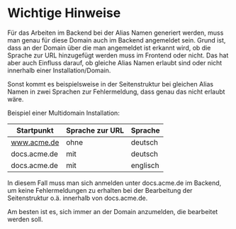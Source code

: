 # Wichtige Hinweise

Für das Arbeiten im Backend bei der Alias Namen generiert werden, muss man genau
für diese Domain auch im Backend angemeldet sein. Grund ist, dass an der Domain
über die man angemeldet ist erkannt wird, ob die Sprache zur URL hinzugefügt
werden muss im Frontend oder nicht. Das hat aber auch Einfluss darauf, ob gleiche
Alias Namen erlaubt sind oder nicht innerhalb einer Installation/Domain.

Sonst kommt es beispielsweise in der Seitenstruktur bei gleichen Alias Namen in
zwei Sprachen zur Fehlermeldung, dass genau das nicht erlaubt wäre.

Beispiel einer Multidomain Installation:

Startpunkt | Sprache zur URL | Sprache
---------- | --------------- | -------
www.acme.de | ohne | deutsch
docs.acme.de | mit | deutsch
docs.acme.de | mit | englisch

In diesem Fall muss man sich anmelden unter docs.acme.de im Backend, um keine
Fehlermeldungen zu erhalten bei der Bearbeitung der Seitenstruktur o.ä.
innerhalb von docs.acme.de.

Am besten ist es, sich immer an der Domain anzumelden, die bearbeitet werden
soll.
